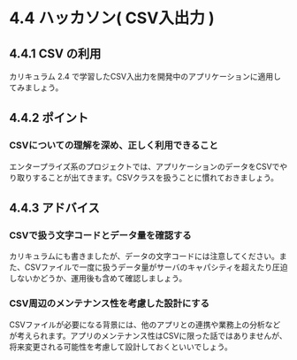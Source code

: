 # 4.4 ハッカソン( CSV入出力 )

## 4.4.1 CSV の利用

カリキュラム 2.4 で学習したCSV入出力を開発中のアプリケーションに適用してみましょう。

## 4.4.2 ポイント

### CSVについての理解を深め、正しく利用できること

エンタープライズ系のプロジェクトでは、アプリケーションのデータをCSVでやり取りすることが出てきます。CSVクラスを扱うことに慣れておきましょう。

## 4.4.3 アドバイス

### CSVで扱う文字コードとデータ量を確認する

カリキュラムにも書きましたが、データの文字コードには注意してください。また、CSVファイルで一度に扱うデータ量がサーバのキャパシティを超えたり圧迫しないかどうか、運用後も含めて確認しましょう。

### CSV周辺のメンテナンス性を考慮した設計にする

CSVファイルが必要になる背景には、他のアプリとの連携や業務上の分析などが考えられます。アプリのメンテナンス性はCSVに限った話ではありませんが、将来変更される可能性を考慮して設計しておくといいでしょう。